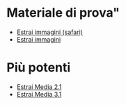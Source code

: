 #

# Materiale di prova"

- <a href="https://allegato118.github.io/Altro/linkedin_image_extractorSafari.html" target="_blank">Estrai immagini (safari)</a>
- <a href="https://allegato118.github.io/Altro/linkedin_image_extractor_OK.html" target="_blank">Estrai immagini</a>

# Più potenti
- <a href="https://allegato118.github.io/Altro/linkedin_image_extractor_v_2.1_OK.html" target="_blank">Estrai Media 2.1</a>
- <a href="https://allegato118.github.io/Altro/enhanced_media_extractor_V3.1.html" target="_blank">Estrai Media 3.1</a>
